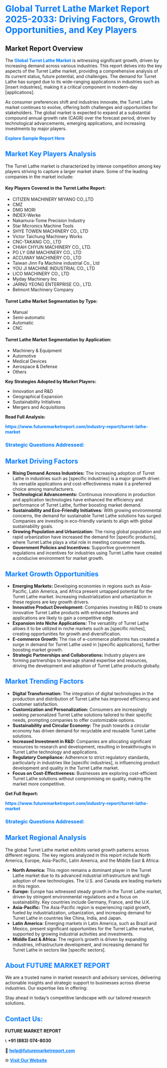 <h1 style="color: #007BFF;">Global Turret Lathe Market Report 2025-2033: Driving Factors, Growth Opportunities, and Key Players</h1>

<section id="overview">
<h2>Market Report Overview</h2>
<p>The <a href="https://www.futuremarketreport.com/industry-report/turret-lathe-market" style="color: #007BFF; text-decoration: none;"><strong>Global Turret Lathe Market</strong></a> is witnessing significant growth, driven by increasing demand across various industries. This report delves into the key aspects of the Turret Lathe market, providing a comprehensive analysis of its current status, future potential, and challenges. The demand for Turret Lathe has surged due to its wide-ranging applications in industries such as [insert industries], making it a critical component in modern-day [applications].</p>
<p>As consumer preferences shift and industries innovate, the Turret Lathe market continues to evolve, offering both challenges and opportunities for stakeholders. The global market is expected to expand at a substantial compound annual growth rate (CAGR) over the forecast period, driven by technological advancements, emerging applications, and increasing investments by major players.</p>
</section>

<section id="overview">
<p><a href="https://www.futuremarketreport.com/request-sample/reportId=57886" style="color: #007BFF; text-decoration: none;"><strong>Explore Sample Report Here</strong></a></p>
</section>

<section id="key-players">
<h2 style="color: #007BFF;">Market Key Players Analysis</h2>
<p>The Turret Lathe market is characterized by intense competition among key players striving to capture a larger market share. Some of the leading companies in the market include:</p>
<h4>Key Players Covered in the Turret Lathe Report:</h4>
<ul><li>CITIZEN MACHINERY MIYANO CO.,LTD</li><li>CMZ</li><li>DMG MORI</li><li>INDEX-Werke</li><li>Nakamura-Tome Precision Industry</li><li>Star Micronics Machine Tools</li><li>SHYE TOWEN MACHINERY CO., LTD</li><li>Victor Taichung Machinery Works</li><li>CNC-TAKANG CO., LTD</li><li>CHIAH CHYUN MACHINERY CO., LTD.</li><li>PO LY GIM MACHINERY CO., LTD</li><li>ACCUWAY MACHINERY CO., LTD</li><li>Taiwan Jinn Fa Machine industrial Co., Ltd</li><li>YOU JI MACHINE INDUSTRIAL CO., LTD</li><li>LICO MACHINERY CO., LTD</li><li>Myday Machinery Inc</li><li>JARNG YEONG ENTERPRISE CO., LTD.</li><li>Belmont Machinery Company</li></ul>
<h4>Turret Lathe Market Segmentation by Type:</h4>
<ul><li>Manual</li><li>Semi-automatic</li><li>Automatic</li><li>CNC</li></ul>

<h4>Turret Lathe Market Segmentation by Application:</h4>
<ul><li>Machinery &amp; Equipment</li><li>Automotive</li><li>Medical Devices</li><li>Aerospace &amp; Defense</li><li>Others</li></ul>
<p><strong>Key Strategies Adopted by Market Players:</strong></p>
<ul>
<li>Innovation and R&D</li>
<li>Geographical Expansion</li>
<li>Sustainability Initiatives</li>
<li>Mergers and Acquisitions</li>
</ul>
</section>

<section>
<p><strong>Read Full Analysis: </strong></p><a href="https://www.futuremarketreport.com/industry-report/turret-lathe-market" style="color: #007BFF; text-decoration: none;"><strong>https://www.futuremarketreport.com/industry-report/turret-lathe-market</strong></a>
<h3 style="color: #007BFF;">Strategic Questions Addressed:</h3>
</section>

<section id="driving-factors">
<h2 style="color: #007BFF;">Market Driving Factors</h2>
<ul>
<li><strong>Rising Demand Across Industries:</strong> The increasing adoption of Turret Lathe in industries such as [specific industries] is a major growth driver. Its versatile applications and cost-effectiveness make it a preferred choice among manufacturers.</li>
<li><strong>Technological Advancements:</strong> Continuous innovations in production and application technologies have enhanced the efficiency and performance of Turret Lathe, further boosting market demand.</li>
<li><strong>Sustainability and Eco-Friendly Initiatives:</strong> With growing environmental concerns, the demand for sustainable Turret Lathe solutions has surged. Companies are investing in eco-friendly variants to align with global sustainability goals.</li>
<li><strong>Growing Population and Urbanization:</strong> The rising global population and rapid urbanization have increased the demand for [specific products], where Turret Lathe plays a vital role in meeting consumer needs.</li>
<li><strong>Government Policies and Incentives:</strong> Supportive government regulations and incentives for industries using Turret Lathe have created a conducive environment for market growth.</li>
</ul>
</section>

<section id="growth-opportunities">
<h2 style="color: #007BFF;">Market Growth Opportunities</h2>
<ul>
<li><strong>Emerging Markets:</strong> Developing economies in regions such as Asia-Pacific, Latin America, and Africa present untapped potential for the Turret Lathe market. Increasing industrialization and urbanization in these regions are key growth drivers.</li>
<li><strong>Innovative Product Development:</strong> Companies investing in R&D to create innovative Turret Lathe products with enhanced features and applications are likely to gain a competitive edge.</li>
<li><strong>Expansion into Niche Applications:</strong> The versatility of Turret Lathe allows it to be utilized in niche markets such as [specific niches], creating opportunities for growth and diversification.</li>
<li><strong>E-commerce Growth:</strong> The rise of e-commerce platforms has created a surge in demand for Turret Lathe used in [specific applications], further boosting market growth.</li>
<li><strong>Strategic Partnerships and Collaborations:</strong> Industry players are forming partnerships to leverage shared expertise and resources, driving the development and adoption of Turret Lathe products globally.</li>
</ul>
</section>

<section id="trending-factors">
<h2 style="color: #007BFF;">Market Trending Factors</h2>
<ul>
<li><strong>Digital Transformation:</strong> The integration of digital technologies in the production and distribution of Turret Lathe has improved efficiency and customer satisfaction.</li>
<li><strong>Customization and Personalization:</strong> Consumers are increasingly seeking personalized Turret Lathe solutions tailored to their specific needs, prompting companies to offer customizable options.</li>
<li><strong>Sustainability and Circular Economy:</strong> The push towards a circular economy has driven demand for recyclable and reusable Turret Lathe solutions.</li>
<li><strong>Increased Investment in R&D:</strong> Companies are allocating significant resources to research and development, resulting in breakthroughs in Turret Lathe technology and applications.</li>
<li><strong>Regulatory Compliance:</strong> Adherence to strict regulatory standards, particularly in industries like [specific industries], is influencing product development and quality in the Turret Lathe market.</li>
<li><strong>Focus on Cost-Effectiveness:</strong> Businesses are exploring cost-efficient Turret Lathe solutions without compromising on quality, making the market more competitive.</li>
</ul>
</section>

<section>
<p><strong>Get Full Report: </strong></p><a href="https://www.futuremarketreport.com/industry-report/turret-lathe-market" style="color: #007BFF; text-decoration: none;"><strong>https://www.futuremarketreport.com/industry-report/turret-lathe-market</strong></a>
<h3 style="color: #007BFF;">Strategic Questions Addressed:</h3>
</section>


<section id="regional-analysis">
<h2 style="color: #007BFF;">Market Regional Analysis</h2>
<p>The global Turret Lathe market exhibits varied growth patterns across different regions. The key regions analyzed in this report include North America, Europe, Asia-Pacific, Latin America, and the Middle East & Africa:</p>
<ul>
<li><strong>North America:</strong> This region remains a dominant player in the Turret Lathe market due to its advanced industrial infrastructure and high adoption of new technologies. The U.S. and Canada are leading markets in this region.</li>
<li><strong>Europe:</strong> Europe has witnessed steady growth in the Turret Lathe market, driven by stringent environmental regulations and a focus on sustainability. Key countries include Germany, France, and the U.K.</li>
<li><strong>Asia-Pacific:</strong> The Asia-Pacific region is experiencing rapid growth, fueled by industrialization, urbanization, and increasing demand for Turret Lathe in countries like China, India, and Japan.</li>
<li><strong>Latin America:</strong> Emerging markets in Latin America, such as Brazil and Mexico, present significant opportunities for the Turret Lathe market, supported by growing industrial activities and investments.</li>
<li><strong>Middle East & Africa:</strong> The region’s growth is driven by expanding industries, infrastructure development, and increasing demand for Turret Lathe in sectors like [specific sectors].</li>
</ul>
</section>

<footer>
<h2 style="color: #007BFF;">About FUTURE MARKET REPORT</h2>
<p>We are a trusted name in market research and advisory services, delivering actionable insights and strategic support to businesses across diverse industries. Our expertise lies in offering:</p>

<p>Stay ahead in today’s competitive landscape with our tailored research solutions.</p>

<h2 style="color: #007BFF;">Contact Us:</h2>
<p><strong>FUTURE MARKET REPORT</strong></p>
<p>📞 <strong>+91 (883) 074-8030</strong></p>
<p>📧 <strong><a href="mailto:help@futuremarketreport.com" style="color: #007BFF;">help@futuremarketreport.com</a></strong></p>
<p>🌐 <strong><a href="https://www.futuremarketreport.com/" style="color: #007BFF;">Visit Our Website</a></strong></p>
</footer>